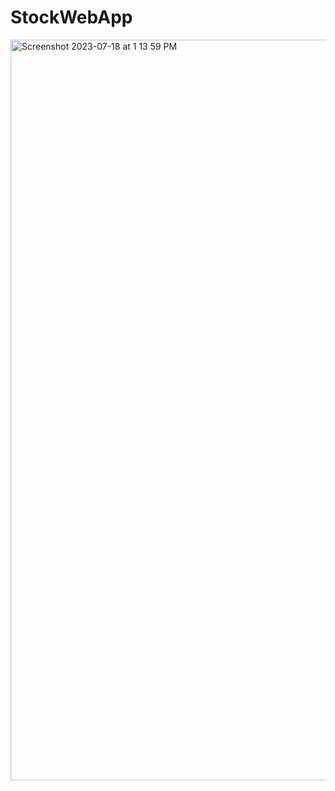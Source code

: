 # StockWebApp
<img width="1185" alt="Screenshot 2023-07-18 at 1 13 59 PM" src="https://github.com/aarnav2425/StockWebApp/assets/117853681/26fdb44a-2d05-4ed9-b215-23ca7b0f5f22">

